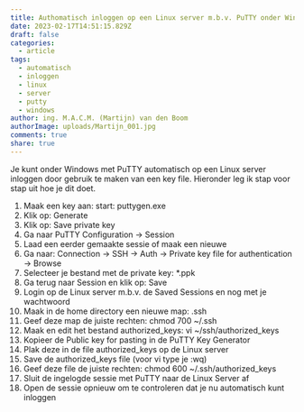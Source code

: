 ```yaml
---
title: Authomatisch inloggen op een Linux server m.b.v. PuTTY onder Windows
date: 2023-02-17T14:51:15.829Z
draft: false
categories:
  - article
tags:
  - automatisch
  - inloggen
  - linux
  - server
  - putty
  - windows
author: ing. M.A.C.M. (Martijn) van den Boom
authorImage: uploads/Martijn_001.jpg
comments: true
share: true
---
```



J﻿e kunt onder Windows met PuTTY automatisch op een Linux server inloggen door gebruik te maken van een key file. Hieronder leg ik stap voor stap uit hoe je dit doet.



1. Maak een key aan: start: puttygen.exe
2. Klik op: Generate
3. Klik op: Save private key
4. Ga naar PuTTY Configuration -> Session
5. Laad een eerder gemaakte sessie of maak een nieuwe
6. Ga naar: Connection -> SSH -> Auth -> Private key file for authentication -> Browse
7. Selecteer je bestand met de private key: *.ppk
8. Ga terug naar Session en klik op: Save
9. Login op de Linux server m.b.v. de Saved Sessions en nog met je wachtwoord
10. Maak in de home directory een nieuwe map: .ssh
11. Geef deze map de juiste rechten: chmod 700 ~/.ssh
12. Maak en edit het bestand authorized_keys: vi ~/ssh/authorized_keys
13. Kopieer de Public key for pasting in de PuTTY Key Generator
14. Plak deze in de file authorized_keys op de Linux server
15. Save de authorized_keys file (voor vi type je :wq)
16. Geef deze file de juiste rechten: chmod 600 ~/.ssh/authorized_keys
17. Sluit de ingelogde sessie met PuTTY naar de Linux Server af
18. Open de sessie opnieuw om te controleren dat je nu automatisch kunt inloggen